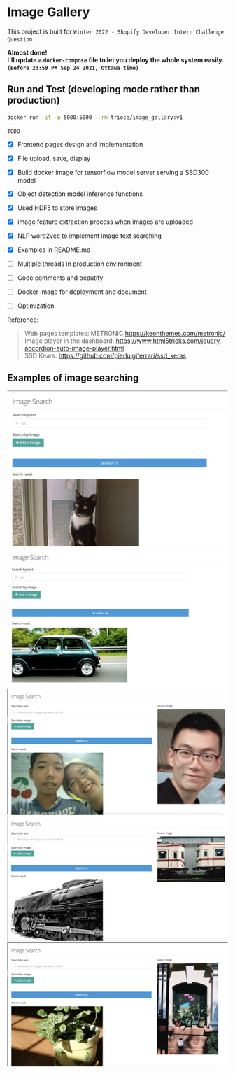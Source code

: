 # Image Gallery

This project is built for `Winter 2022 - Shopify
Developer Intern Challenge Question`.  


**Almost done!**  
**I'll update a `docker-compose` file to let you deploy the whole system easily.`(Before 23:59 PM Sep 24 2021, Ottawa time)`** 

## Run and Test (developing mode rather than production)
``` bash
docker run -it -p 5000:5000 --rm triose/image_gallary:v1
```


`TODO`  
- [x] Frontend pages design and implementation
- [x] File upload, save, display
- [x] Build docker image for tensorflow model server serving a SSD300 model
- [x] Object detection model inference functions
- [x] Used HDF5 to store images
- [x] image feature extraction process when images are uploaded
- [x] NLP word2vec to implement image text searching 
- [x] Examples in README.md
- [ ] Multiple threads in production environment
- [ ] Code comments and beautify
- [ ] Docker image for deployment and document
- [ ] Optimization


Reference:
> Web pages templates: METRONIC https://keenthemes.com/metronic/  
> Image player in the dashboard: https://www.html5tricks.com/jquery-accordion-auto-image-player.html  
> SSD Kears: https://github.com/pierluigiferrari/ssd_keras  


## Examples of image searching
![](./example_imgs/search_term_cat.png)  
![](./example_imgs/search_term_car.png)  
![](./example_imgs/search_by_my_photo.png)  
![](./example_imgs/search_by_a_train_photo.png)  
![](./example_imgs/search_by_flowers.png)  
